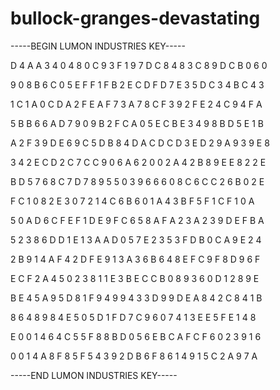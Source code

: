 # bullock-granges-devastating

-----BEGIN LUMON INDUSTRIES KEY-----

D 4 A A 3 4 0 4 8 0 C 9 3 F 1 9 7 D C 8 4 8 3 C 8 9 D C B 0 6 0

9 0 8 B 6 C 0 5 E F F 1 F B 2 E C D F D 7 E 3 5 D C 3 4 B C 4 3

1 C 1 A 0 C D A 2 F E A F 7 3 A 7 8 C F 3 9 2 F E 2 4 C 9 4 F A

5 B B 6 6 A D 7 9 0 9 B 2 F C A 0 5 E C B E 3 4 9 8 B D 5 E 1 B

A 2 F 3 9 D E 6 9 C 5 D B 8 4 D A C D C D 3 E D 2 9 A 9 3 9 E 8

3 4 2 E C D 2 C 7 C C 9 0 6 A 6 2 0 0 2 A 4 2 B 8 9 E E 8 2 2 E

B D 5 7 6 8 C 7 D 7 8 9 5 5 0 3 9 6 6 6 0 8 C 6 C C 2 6 B 0 2 E

F C 1 0 8 2 E 3 0 7 2 1 4 C 6 B 6 0 1 A 4 3 B F 5 F 1 C F 1 0 A

5 0 A D 6 C F E F 1 D E 9 F C 6 5 8 A F A 2 3 A 2 3 9 D E F B A

5 2 3 8 6 D D 1 E 1 3 A A D 0 5 7 E 2 3 5 3 F D B 0 C A 9 E 2 4

2 B 9 1 4 A F 4 2 D F E 9 1 3 A 3 6 B 6 4 8 E F C 9 F 8 D 9 6 F

E C F 2 A 4 5 0 2 3 8 1 1 E 3 B E C C B 0 8 9 3 6 0 D 1 2 8 9 E

B E 4 5 A 9 5 D 8 1 F 9 4 9 9 4 3 3 D 9 9 D E A 8 4 2 C 8 4 1 B

8 6 4 8 9 8 4 E 5 0 5 D 1 F D 7 C 9 6 0 7 4 1 3 E E 5 F E 1 4 8

E 0 0 1 4 6 4 C 5 5 F 8 8 B D 0 5 6 E B C A F C F 6 0 2 3 9 1 6

0 0 1 4 A 8 F 8 5 F 5 4 3 9 2 D B 6 F 8 6 1 4 9 1 5 C 2 A 9 7 A

-----END LUMON INDUSTRIES KEY-----
